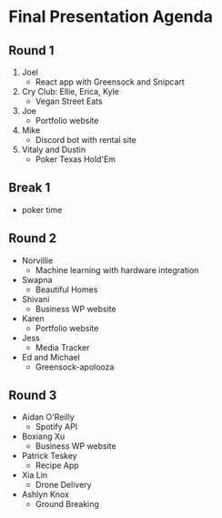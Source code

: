 # Final Presentation Agenda
## Round 1
1. Joel
    - React app with Greensock and Snipcart
2. Cry Club: Ellie, Erica, Kyle
    - Vegan Street Eats
3. Joe
    - Portfolio website
4. Mike
    - Discord bot with rental site
5. Vitaly and Dustin
    - Poker Texas Hold'Em

## Break 1
- poker time

## Round 2
- Norvillie
    - Machine learning with hardware integration
- Swapna
    - Beautiful Homes
- Shivani
    - Business WP website
- Karen
    - Portfolio website
- Jess
    - Media Tracker
- Ed and Michael
    - Greensock-apolooza

## Round 3
- Aidan O'Reilly
    - Spotify API
- Boxiang Xu
    - Business WP website
- Patrick Teskey
    - Recipe App
- Xia Lin
    - Drone Delivery
- Ashlyn Knox
    - Ground Breaking

